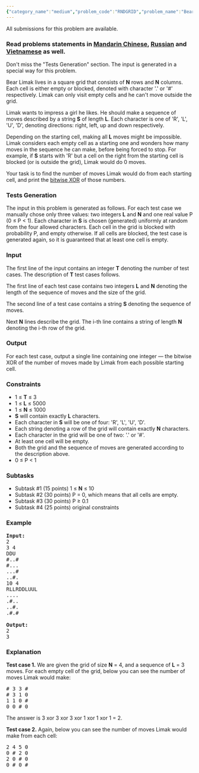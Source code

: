 ```yaml
---
{"category_name":"medium","problem_code":"RNDGRID","problem_name":"Bear and Random Grid","languages_supported":{"0":"ADA","1":"ASM","2":"BASH","3":"BF","4":"C","5":"C99 strict","6":"CAML","7":"CLOJ","8":"CLPS","9":"CPP 4.3.2","10":"CPP 4.9.2","11":"CPP14","12":"CS2","13":"D","14":"ERL","15":"FORT","16":"FS","17":"GO","18":"HASK","19":"ICK","20":"ICON","21":"JAVA","22":"JS","23":"LISP clisp","24":"LISP sbcl","25":"LUA","26":"NEM","27":"NICE","28":"NODEJS","29":"PAS fpc","30":"PAS gpc","31":"PERL","32":"PERL6","33":"PHP","34":"PIKE","35":"PRLG","36":"PYPY","37":"PYTH","38":"PYTH 3.4","39":"RUBY","40":"SCALA","41":"SCM chicken","42":"SCM guile","43":"SCM qobi","44":"ST","45":"TCL","46":"TEXT","47":"WSPC"},"max_timelimit":"3 - 5","source_sizelimit":50000,"problem_author":"errichto","problem_tester":null,"date_added":"20-02-2017","tags":{"0":"april17","1":"errichto"},"editorial_url":"https://discuss.codechef.com/problems/RNDGRID","time":{"view_start_date":1492421400,"submit_start_date":1492421400,"visible_start_date":1492421400,"end_date":1735669800},"layout":"problem"}
---
```

<span class="solution-visible-txt">All submissions for this problem are available.</span><h3> Read problems statements in <a target="_blank" href="http://www.codechef.com/download/translated/APRIL17/mandarin/RNDGRID.pdf">Mandarin Chinese</a>, <a target="_blank" href="http://www.codechef.com/download/translated/APRIL17/russian/RNDGRID.pdf">Russian</a> and <a target="_blank" href="http://www.codechef.com/download/translated/APRIL17/vietnamese/RNDGRID.pdf">Vietnamese</a> as well.</h3>

<p>Don't miss the "Tests Generation" section.
The input is generated in a special way for this problem.</p>

<p>Bear Limak lives in a square grid that consists of <b>N</b> rows and <b>N</b> columns.
Each cell is either empty or blocked, denoted with character '.' or '#' respectively.
Limak can only visit empty cells and he can't move outside the grid.</p>

<p>Limak wants to impress a girl he likes.
He should make a sequence of moves described by a string <b>S</b> of length <b>L</b>.
Each character is one of 'R', 'L', 'U', 'D', denoting directions: right, left, up and down respectively.</p>

<p>Depending on the starting cell, making all <b>L</b> moves might be impossible.
Limak considers each empty cell as a starting one and wonders how many  moves in the sequence he can make, before being forced to stop.
For example, if <b>S</b> starts with 'R' but a cell on the right from the starting cell is blocked (or is outside the grid), Limak would do 0 moves.</p>

<p>Your task is to find the number of moves Limak would do from each starting cell, and print the <a href = "https://en.wikipedia.org/wiki/Bitwise_operation#XOR">bitwise XOR</a> of those numbers.</p>



<h3>Tests Generation</h3>

<p>The input in this problem is generated as follows.
For each test case we manually chose only three values: two integers <b>L</b> and <b>N</b> and one real value P (0 ≤ P < 1).
Each character in <b>S</b> is chosen (generated) uniformly at random from the four allowed characters.
Each cell in the grid is blocked with probability P, and empty otherwise.
If all cells are blocked, the test case is generated again, so it is guaranteed that at least one cell is empty.</p>



<h3>Input</h3>

<p>The first line of the input contains an integer <b>T</b> denoting the number of test cases.
The description of <b>T</b> test cases follows.</p>

<p>The first line of each test case contains two integers <b>L</b> and <b>N</b> denoting the length of the sequence of moves and the size of the grid.</p>

<p>The second line of a test case contains a string <b>S</b> denoting the sequence of moves.</p>

<p>Next <b>N</b> lines describe the grid.
The i-th line contains a string of length <b>N</b> denoting the i-th row of the grid.</p>



<h3>Output</h3>

For each test case, output a single line containing one integer — the bitwise XOR of the number of moves made by Limak from each possible starting cell.



<h3>Constraints</h3>

<ul>
<li>1 ≤ <b>T</b> ≤ 3</li>
<li>1 ≤ <b>L</b> ≤ 5000</li>
<li>1 ≤ <b>N</b> ≤ 1000</li>
<li><b>S</b> will contain exactly <b>L</b> characters.</li>
<li>Each character in <b>S</b> will be one of four: 'R', 'L', 'U', 'D'.</li>
<li>Each string denoting a row of the grid will contain exactly <b>N</b> characters.</li>
<li>Each character in the grid will be one of two: '.' or '#'.</li>
<li>At least one cell will be empty.</li>
<li>Both the grid and the sequence of moves are generated according to the description above.</li>
<li>0 ≤ P < 1</li>
</ul>



<h3>Subtasks</h3>

<ul>
<li>Subtask #1 (15 points) 1 ≤ <b>N</b> ≤ 10</li>
<li>Subtask #2 (30 points) P = 0, which means that all cells are empty.</li>
<li>Subtask #3 (30 points) P ≥ 0.1</li>
<li>Subtask #4 (25 points) original constraints</li>
</ul>



<h3>Example</h3>

<pre><b>Input:</b>
2
3 4
DDU
#..#
#...
...#
..#.
10 4
RLLRDDLUUL
....
.#..
..#.
.#.#

<b>Output:</b>
2
3
</pre>



<h3>Explanation</h3>
<p><b>Test case 1.</b> We are given the grid of size <b>N</b> = 4, and a sequence of <b>L</b> = 3 moves. For each empty cell of the grid, below you can see the number of moves Limak would make:</p>

<pre>
# 3 3 # 
# 3 1 0 
1 1 0 # 
0 0 # 0
</pre>

<p>The answer is 3 xor 3 xor 3 xor 1 xor 1 xor 1 = 2.</p>

<p><b>Test case 2.</b> Again, below you can see the number of moves Limak would make from each cell:</p>

<pre>
2 4 5 0 
0 # 2 0 
2 0 # 0 
0 # 0 #
</pre>